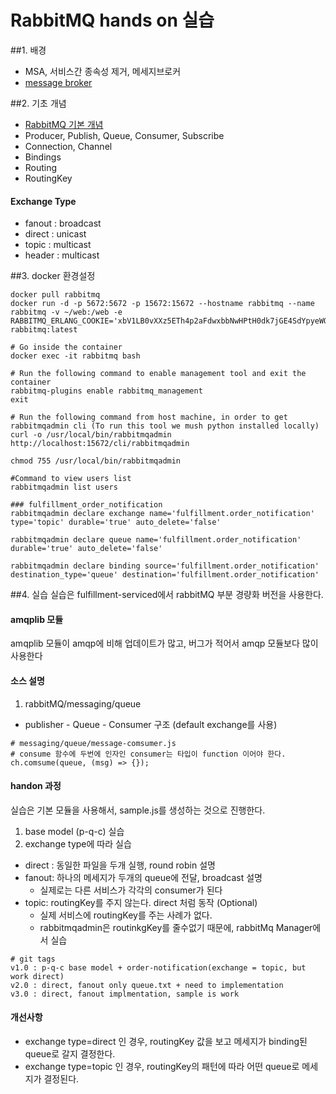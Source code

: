 # RabbitMQ hands on 실습

##1. 배경
* MSA, 서비스간 종속성 제거, 메세지브로커
* [message broker](https://ko.wikipedia.org/wiki/메세지_브로커)

##2. 기초 개념
* [RabbitMQ 기본 개념](https://github.com/gjchoi/gjchoi.github.io/blob/master/_posts/2016-02-27-rabbit-mq-이해하기.md)
* Producer, Publish, Queue, Consumer, Subscribe
* Connection, Channel
* Bindings
* Routing
* RoutingKey

#### Exchange Type
* fanout : broadcast
* direct : unicast
* topic : multicast
* header : multicast

##3. docker 환경설정
```
docker pull rabbitmq
docker run -d -p 5672:5672 -p 15672:15672 --hostname rabbitmq --name rabbitmq -v ~/web:/web -e RABBITMQ_ERLANG_COOKIE='xbV1LB0vXXz5ETh4p2aFdwxbbNwHPtH0dk7jGE4SdYpyeWQn0cX6hx3L5fVuOFnzFCsw0pljvguBEWQIMQtRNNNcCP9RocLRSx1IrcU8XcAxYW4nE4Vd5bOk75tv9Xc7Pe4PfOr6iOvD6Ai8yzDIMTD1vqeA7JVWd16YdFkmrxscTiVRCfzru5MkyW0mMBlsXsR4l7RAj73zHiP1uDdcrR4933I9gB5JSTvdCyNsaA4hBAPSdlAaugIEy9KBqiy' rabbitmq:latest

# Go inside the container
docker exec -it rabbitmq bash

# Run the following command to enable management tool and exit the container
rabbitmq-plugins enable rabbitmq_management
exit

# Run the following command from host machine, in order to get rabbitmqadmin cli (To run this tool we mush python installed locally)
curl -o /usr/local/bin/rabbitmqadmin http://localhost:15672/cli/rabbitmqadmin

chmod 755 /usr/local/bin/rabbitmqadmin

#Command to view users list
rabbitmqadmin list users
```
```
### fulfillment_order_notification
rabbitmqadmin declare exchange name='fulfillment.order_notification' type='topic' durable='true' auto_delete='false'

rabbitmqadmin declare queue name='fulfillment.order_notification' durable='true' auto_delete='false'

rabbitmqadmin declare binding source='fulfillment.order_notification' destination_type='queue' destination='fulfillment.order_notification'

```

##4. 실습
실습은 fulfillment-serviced에서 rabbitMQ 부분 경량화 버전을 사용한다.

#### amqplib 모듈
amqplib 모듈이 amqp에 비해 업데이트가 많고, 버그가 적어서 amqp 모듈보다 많이 사용한다

#### 소스 설명
1.  rabbitMQ/messaging/queue
  * publisher - Queue - Consumer 구조  (default exchange를 사용)
```
# messaging/queue/message-comsumer.js
# consume 함수에 두번에 인자인 consumer는 타입이 function 이어야 한다.
ch.comsume(queue, (msg) => {});
```

#### handon 과정
실습은 기본 모듈을 사용해서, sample.js를 생성하는 것으로 진행한다.

1. base model (p-q-c) 실습
2. exchange type에 따라 실습
 * direct : 동일한 파일을 두개 실행, round robin 설명
 * fanout: 하나의 메세지가 두개의 queue에 전달, broadcast 설명
   - 실제로는 다른 서비스가 각각의 consumer가 된다
 * topic: routingKey를 주지 않는다. direct 처럼 동작 (Optional)
   - 실제 서비스에 routingKey를 주는 사례가 없다.
   - rabbitmqadmin은 routinkgKey를 줄수없기 때문에, rabbitMq Manager에서 실습
```
# git tags
v1.0 : p-q-c base model + order-notification(exchange = topic, but work direct)
v2.0 : direct, fanout only queue.txt + need to implementation
v3.0 : direct, fanout implmentation, sample is work
```

#### 개선사항
* exchange type=direct 인 경우, routingKey 값을 보고 메세지가 binding된 queue로 갈지 결정한다.
* exchange type=topic 인 경우, routingKey의 패턴에 따라 어떤 queue로 메세지가 결정된다.